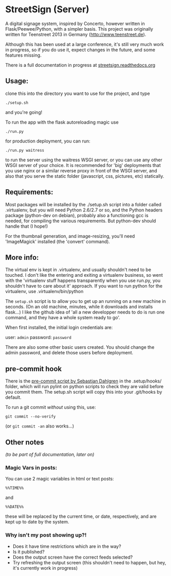 # StreetSign (Server)
A digital signage system, inspired by Concerto, however written in Flask/Peewee/Python,
with a simpler basis.  This project was originally written for Teenstreet 2013 in Germany
(http://www.teenstreet.de).

Although this has been used at a large conference, it's still very much work in progress,
so if you do use it, expect changes in the future, and some features missing.

There is a full documentation in progress at [streetsign.readthedocs.org](http://streetsign.readthedocs.org/en/latest/)

## Usage:

clone this into the directory you want to use for the project, and type

    ./setup.sh

and you're going!

To run the app with the flask autoreloading magic use

    ./run.py

for production deployment, you can run:

    ./run.py waitress

to run the server using the waitress WSGI server, or you can use any other WSGI server of your choice.  It is recommended for 'big' deployments that you use nginx or a similar reverse proxy in front of the WSGI server, and also that you serve the static folder (javascript, css, pictures, etc) statically.

## Requirements:

Most packages will be installed by the ./setup.sh script into a folder called .virtualenv,
but you will need Python 2.6/2.7 or so, and the Python headers package (python-dev on debian),
probably also a functioning gcc is needed, for compiling the various requirements.  But
python-dev should handle that (I hope!)

For the thumbnail generation, and image-resizing, you'll need 'ImageMagick' installed (the 'convert' command).

## More info:

The virtual env is kept in .virtualenv, and usually shouldn't need to be touched.  I don't like the entering and exiting a virtualenv business, so went with the 'virtualenv stuff happens transparently when you use run.py, you shouldn't have to care about it' approach.  If you want to run python for the virtualenv, use .virtualenv/bin/python

The `setup.sh` script is to allow you to get up an running on a new machine in seconds. (On an old machine, minutes, while it downloads and installs flask...)  I like the github idea of 'all a new developper needs to do is run one command, and they have a whole system ready to go'.

When first installed, the initial login credentials are:

user: `admin`
password: `password`

There are also some other basic users created.  You should change the admin password, and delete those users before deployment.

## pre-commit hook
There is the [pre-commit script by Sebastian Dahlgren](https://github.com/sebdah/git-pylint-commit-hook) in the .setup/hooks/ folder, which will run pylint on python scripts to check they are valid before you commit them. The setup.sh script will copy this into your .git/hooks by default.

To run a git commit *without* using this, use:

    git commit --no-verify

(or `git commit -an` also works...) 


## Other notes

_(to be part of full documentation, later on)_

### Magic Vars in posts:

You can use 2 magic variables in html or text posts:

    %%TIME%%

and

    %%DATE%%

these will be replaced by the current time, or date, respectively, and are kept
up to date by the system.

### Why isn't my post showing up?!

- Does it have time restrictions which are in the way?
- Is it published?
- Does the output screen have the correct feeds selected?
- Try refreshing the output screen (this shouldn't need to happen, but hey, it's currently work in progress)
